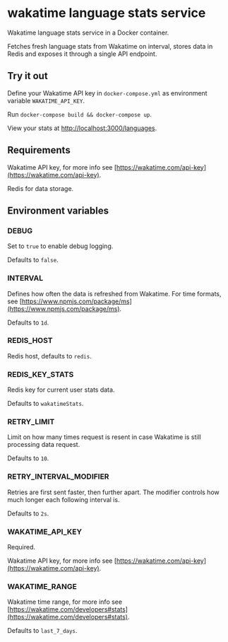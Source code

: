 # wakatime language stats service

Wakatime language stats service in a Docker container.

Fetches fresh language stats from Wakatime on interval, stores data in Redis and exposes it through a single API endpoint.

## Try it out

Define your Wakatime API key in `docker-compose.yml` as environment variable `WAKATIME_API_KEY`.

Run `docker-compose build && docker-compose up`.

View your stats at [http://localhost:3000/languages](http://localhost:3000/languages).

## Requirements

Wakatime API key, for more info see [https://wakatime.com/api-key](https://wakatime.com/api-key).

Redis for data storage.

## Environment variables

### DEBUG

Set to `true` to enable debug logging.

Defaults to `false`.

### INTERVAL

Defines how often the data is refreshed from Wakatime. For time formats, see [https://www.npmjs.com/package/ms](https://www.npmjs.com/package/ms).

Defaults to `1d`.

### REDIS_HOST

Redis host, defaults to `redis`.

### REDIS_KEY_STATS

Redis key for current user stats data.

Defaults to `wakatimeStats`.

### RETRY_LIMIT

Limit on how many times request is resent in case Wakatime is still processing data request.

Defaults to `10`.

### RETRY_INTERVAL_MODIFIER

Retries are first sent faster, then further apart. The modifier controls how much longer each following interval is.

Defaults to `2s`.

### WAKATIME_API_KEY

Required.

Wakatime API key, for more info see [https://wakatime.com/api-key](https://wakatime.com/api-key).

### WAKATIME_RANGE

Wakatime time range, for more info see [https://wakatime.com/developers#stats](https://wakatime.com/developers#stats).

Defaults to `last_7_days`.
